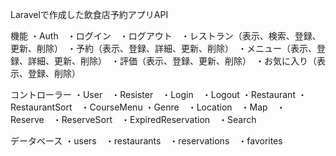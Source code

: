 Laravelで作成した飲食店予約アプリAPI

機能
・Auth　・ログイン　・ログアウト　・レストラン（表示、検索、登録、更新、削除）　・予約（表示、登録、詳細、更新、削除）　・メニュー（表示、登録、詳細、更新、削除）　・評価（表示、登録、更新、削除）　・お気に入り（表示、登録、削除）

コントローラー
・User　・Resister　・Login　・Logout ・Restaurant ・RestaurantSort　・CourseMenu ・Genre　・Location　・Map　・Reserve　・ReserveSort　・ExpiredReservation　・Search　

データベース
・users　・restaurants　・reservations　・favorites


